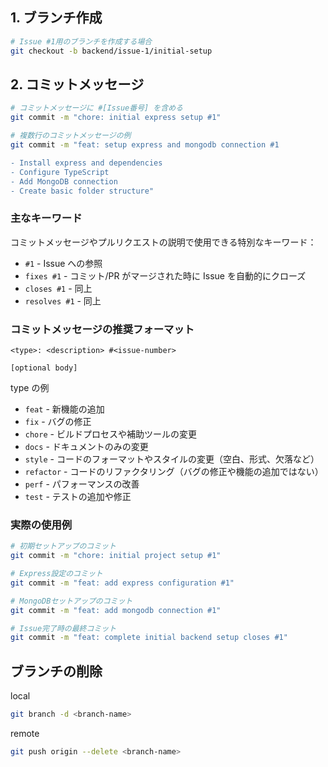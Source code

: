 ## 1. ブランチ作成

```bash
# Issue #1用のブランチを作成する場合
git checkout -b backend/issue-1/initial-setup
```

## 2. コミットメッセージ

```bash
# コミットメッセージに #[Issue番号] を含める
git commit -m "chore: initial express setup #1"

# 複数行のコミットメッセージの例
git commit -m "feat: setup express and mongodb connection #1

- Install express and dependencies
- Configure TypeScript
- Add MongoDB connection
- Create basic folder structure"
```

### 主なキーワード

コミットメッセージやプルリクエストの説明で使用できる特別なキーワード：

- `#1` - Issue への参照
- `fixes #1` - コミット/PR がマージされた時に Issue を自動的にクローズ
- `closes #1` - 同上
- `resolves #1` - 同上

### コミットメッセージの推奨フォーマット

```
<type>: <description> #<issue-number>

[optional body]
```

type の例

- `feat` - 新機能の追加
- `fix` - バグの修正
- `chore` - ビルドプロセスや補助ツールの変更
- `docs` - ドキュメントのみの変更
- `style` - コードのフォーマットやスタイルの変更（空白、形式、欠落など）
- `refactor` - コードのリファクタリング（バグの修正や機能の追加ではない）
- `perf` - パフォーマンスの改善
- `test` - テストの追加や修正

### 実際の使用例

```bash
# 初期セットアップのコミット
git commit -m "chore: initial project setup #1"

# Express設定のコミット
git commit -m "feat: add express configuration #1"

# MongoDBセットアップのコミット
git commit -m "feat: add mongodb connection #1"

# Issue完了時の最終コミット
git commit -m "feat: complete initial backend setup closes #1"
```

## ブランチの削除

local

```bash
git branch -d <branch-name>
```

remote

```bash
git push origin --delete <branch-name>
```
